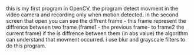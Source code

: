 this is my first program in OpenCV, the program detect movment in the video camera and recording only when motion detected.
in the second screen that open you can see the diffrent frame - this frame represent the diffrence between two frame 
(frame1 - the previous frame- to frame2 the current frame) if the is diffrence between them (in abs value) the algorithm can 
understand that movment occurred. i use blur and grayscale filters to do this program.
